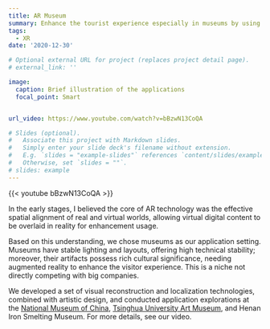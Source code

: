 ```yaml
---
title: AR Museum
summary: Enhance the tourist experience especially in museums by using computer vision technologies on AR glasses to provide interactive and intellectual tutorial services.
tags:
  - XR
date: '2020-12-30'

# Optional external URL for project (replaces project detail page).
# external_link: ''

image:
  caption: Brief illustration of the applications
  focal_point: Smart


url_video: https://www.youtube.com/watch?v=bBzwN13CoQA

# Slides (optional).
#   Associate this project with Markdown slides.
#   Simply enter your slide deck's filename without extension.
#   E.g. `slides = "example-slides"` references `content/slides/example-slides.md`.
#   Otherwise, set `slides = ""`.
# slides: example
---
```

<!-- {{< video src="areye_intro.mp4" controls="yes" >}} -->

{{< youtube bBzwN13CoQA >}}

In the early stages, I believed the core of AR technology was the effective spatial alignment of real and virtual worlds, allowing virtual digital content to be overlaid in reality for enhancement usage.

Based on this understanding, we chose museums as our application setting. Museums have stable lighting and layouts, offering high technical stability; moreover, their artifacts possess rich cultural significance, needing augmented reality to enhance the visitor experience. This is a niche not directly competing with big companies.

We developed a set of visual reconstruction and localization technologies, combined with artistic design, and conducted application explorations at the [National Museum of China](https://www.chnmuseum.cn/), [Tsinghua University Art Museum](https://www.artmuseum.tsinghua.edu.cn/), and Henan Iron Smelting Museum. For more details, see our video.